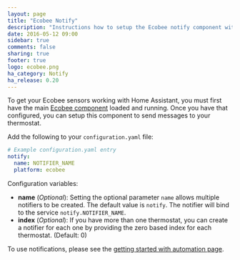 ```yaml
---
layout: page
title: "Ecobee Notify"
description: "Instructions how to setup the Ecobee notify component within Home Assistant."
date: 2016-05-12 09:00
sidebar: true
comments: false
sharing: true
footer: true
logo: ecobee.png
ha_category: Notify
ha_release: 0.20
---
```


To get your Ecobee sensors working with Home Assistant, you must first have the main [Ecobee component](/components/ecobee/) loaded and running.  Once you have that configured, you can setup this component to send messages to your thermostat.

Add the following to your `configuration.yaml` file:

```yaml
# Example configuration.yaml entry
notify:
  name: NOTIFIER_NAME
  platform: ecobee
```

Configuration variables:

- **name** (*Optional*): Setting the optional parameter `name` allows multiple notifiers to be created. The default value is `notify`. The notifier will bind to the service `notify.NOTIFIER_NAME`.
- **index** (*Optional*): If you have more than one thermostat, you can create a notifier for each one by providing the zero based index for each thermostat. (Default: 0)

To use notifications, please see the [getting started with automation page](/getting-started/automation/).

